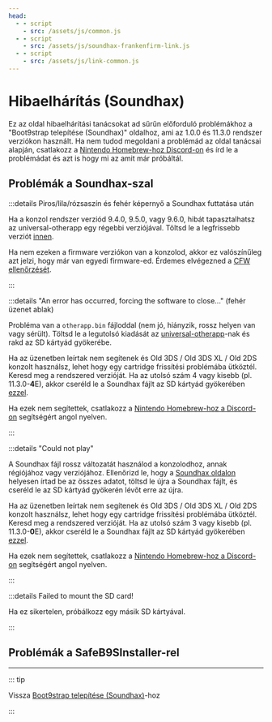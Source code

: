 ```yaml
---
head:
  - - script
    - src: /assets/js/common.js
  - - script
    - src: /assets/js/soundhax-frankenfirm-link.js
  - - script
    - src: /assets/js/link-common.js
---
```


# Hibaelhárítás (Soundhax)

Ez az oldal hibaelhárítási tanácsokat ad sűrűn előforduló problémákhoz a "Boot9strap telepítése (Soundhax)" oldalhoz, ami az 1.0.0 és 11.3.0 rendszer verziókon használt. Ha nem tudod megoldani a problémád az oldal tanácsai alapján, csatlakozz a [Nintendo Homebrew-hoz Discord-on](https://discord.gg/MWxPgEp) és írd le a problémádat és azt is hogy mi az amit már próbáltál.

## Problémák a Soundhax-szal

:::details Piros/lila/rózsaszín és fehér képernyő a Soundhax futtatása után

Ha a konzol rendszer verziód 9.4.0, 9.5.0, vagy 9.6.0, hibát tapasztalhatsz az universal-otherapp egy régebbi verziójával. Töltsd le a legfrissebb verziót [innen](https://github.com/TuxSH/universal-otherapp/releases/latest).

Ha nem ezeken a firmware verziókon van a konzolod, akkor ez valószínűleg azt jelzi, hogy már van egyedi firmware-ed. Érdemes elvégezned a [CFW ellenőrzését](checking-for-cfw).

:::

:::details "An error has occurred, forcing the software to close..." (fehér üzenet ablak)

Probléma van a `otherapp.bin` fájloddal (nem jó, hiányzik, rossz helyen van vagy sérült). Töltsd le a legutolsó kiadását az [universal-otherapp](https://github.com/TuxSH/universal-otherapp/releases/latest)-nak és rakd az SD kártyád gyökerébe.

Ha az üzenetben leírtak nem segítenek és Old 3DS / Old 3DS XL / Old 2DS konzolt használsz, lehet hogy egy cartridge frissítési problémába ütköztél. Keresd meg a rendszered verzióját. Ha az utolsó szám 4 vagy kisebb (pl. 11.3.0-**4**E), akkor cseréld le a Soundhax fájlt az SD kártyád gyökerében [ezzel](http://soundhax.686178.xyz/frankenfirm.html?crash).

Ha ezek nem segítettek, csatlakozz a [Nintendo Homebrew-hoz a Discord-on](https://discord.gg/MWxPgEp) segítségért angol nyelven.

:::

:::details "Could not play"

A Soundhax fájl rossz változatát használod a konzolodhoz, annak régiójához vagy verziójához. Ellenőrizd le, hogy a [Soundhax oldalon](https://soundhax.com/) helyesen írtad be az összes adatot, töltsd le újra a Soundhax fájlt, és cseréld le az SD kártyád gyökerén lévőt erre az újra.

Ha az üzenetben leírtak nem segítenek és Old 3DS / Old 3DS XL / Old 2DS konzolt használsz, lehet hogy egy cartridge frissítési problémába ütköztél. Keresd meg a rendszered verzióját. Ha az utolsó szám 3 vagy kisebb (pl. 11.3.0-**0**E), akkor cseréld le a Soundhax fájlt az SD kártyád gyökerében [ezzel](http://soundhax.686178.xyz/frankenfirm.html?unplayable).

Ha ezek nem segítettek, csatlakozz a [Nintendo Homebrew-hoz a Discord-on](https://discord.gg/MWxPgEp) segítségért angol nyelven.

:::

:::details Failed to mount the SD card!

Ha ez sikertelen, próbálkozz egy másik SD kártyával.

:::

## Problémák a SafeB9SInstaller-rel

<!--@include: ./_include/troubleshooting-sb9si-bin.md -->

<!--@include: ./_include/troubleshooting-sb9si-common.md -->

<!--@include: ./_include/troubleshooting-get-help-common.md -->

---

::: tip

Vissza [Boot9strap telepítése (Soundhax)](installing-boot9strap-\(soundhax\))-hoz

:::

<!--@include: ./_include/troubleshooting-return.md -->
